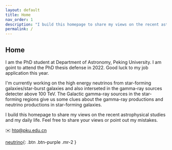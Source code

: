 ```yaml
---
layout: default
title: Home
nav_order: 1
description: "I build this homepage to share my views on the recent astrophysical studies and my daily life."
permalink: /
---
```


## Home

I am the PhD student at Department of Astronomy, Peking University. I am goint to attend the PhD thesis defense in 2022. Good luck to my job application this year.

I'm currently working on the high energy neutrinos from star-forming galaxies/star-burst galaxies and also interseted in the gamma-ray sources detecter above 100 TeV. The Galactic gamma-ray sources in the star-forming regions give us some clues about the gamma-ray productions and neutrino productions in star-forming galaxies. 

I build this homepage to share my views on the recent astrophysical studies and my daily life. Feel free to share your views or point out my mistakes.   

✉️ htq@pku.edu.cn

[neutrino](./docs/CV.html){: .btn .btn-purple .mr-2 }

